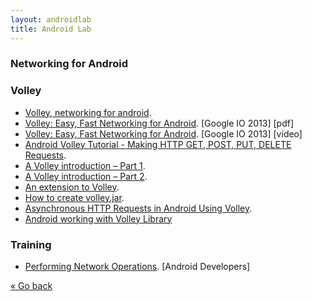 ```yaml
---
layout: androidlab
title: Android Lab
---
```


### Networking for Android
### Volley 
  * [Volley, networking for android](http://www.jayway.com/2013/08/20/volley-networking-for-android).
  * [Volley: Easy, Fast Networking for Android](http://commondatastorage.googleapis.com/io-2013/presentations/110%20-%20Volley-%20Easy,%20Fast%20Networking%20for%20Android.pdf). [Google IO 2013] [pdf]
  * [Volley: Easy, Fast Networking for Android](https://developers.google.com/events/io/sessions/325304728). [Google IO 2013] [video]
  * [Android Volley Tutorial - Making HTTP GET, POST, PUT, DELETE Requests](http://www.itsalif.info/content/android-volley-tutorial-http-get-post-put).
  * [A Volley introduction – Part 1](http://njzk2.wordpress.com/2013/06/03/a-volley-introduction-part-1/).
  * [A Volley introduction – Part 2](http://njzk2.wordpress.com/2013/06/06/a-volley-introduction-part-2/).
  * [An extension to Volley](http://njzk2.wordpress.com/2013/06/17/an-extension-to-volley/).
  * [How to create volley.jar](http://stackoverflow.com/a/16721116/2090682).
  * [Asynchronous HTTP Requests in Android Using Volley](http://arnab.ch/blog/2013/08/asynchronous-http-requests-in-android-using-volley/).
  * [Android working with Volley Library](http://www.androidhive.info/2014/05/android-working-with-volley-library-1/)

### Training
  * [Performing Network Operations](http://developer.android.com/training/basics/network-ops/index.html). [Android Developers]


[&laquo; Go back](./)
